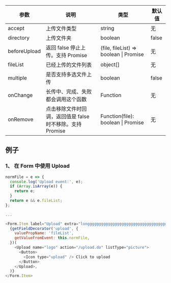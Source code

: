 

| 参数 | 说明 | 类型 | 默认值 |
| --- | --- | --- | --- |
| accept | 上传文件类型 | string | 无 |
| directory | 上传文件夹 | boolean | false |
| beforeUpload | 返回 false 停止上传。支持 Promise | (file, fileList) => boolean \| Promise | 无 |
| fileList | 已经上传的文件列表 | object\[] | 无 |
| multiple | 是否支持多选文件上传 | boolean | false |
| onChange | 长传中、完成、失败都会调用这个函数 | Function | 无 |
| onRemove | 点击移除文件时回调，返回值是 false 时不移除。支持 Promise | Function(file): boolean \| Promise | 无 |


## 例子
### 1、 在 Form 中使用 Upload
```js
normFile = e => {
  console.log('Upload event:', e);
  if (Array.isArray(e)) {
    return e;
  }
  return e && e.fileList;
};

...

<Form.Item label="Upload" extra="longgggggggggggggggggggggggggggggggggg">
  {getFieldDecorator('upload', {
    valuePropName: 'fileList',
    getValueFromEvent: this.normFile,
  })(
    <Upload name="logo" action="/upload.do" listType="picture">
      <Button>
        <Icon type="upload" /> Click to upload
      </Button>
    </Upload>,
  )}
</Form.Item>
```
